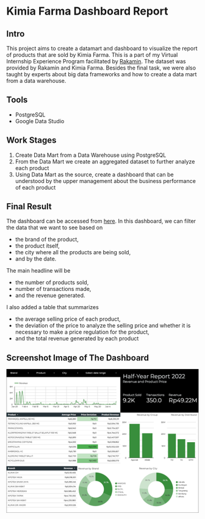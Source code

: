 # Kimia Farma Dashboard Report

## Intro

This project aims to create a datamart and dashboard to visualize the report of products that are sold by Kimia Farma. This is a part of my Virtual Internship Experience Program facilitated by [Rakamin](Rakamin.com).
The dataset was provided by Rakamin and Kimia Farma. Besides the final task, we were also taught by experts about big data frameworks and how to create a data mart from a data warehouse.

## Tools
- PostgreSQL
- Google Data Studio

## Work Stages
1. Create Data Mart from a Data Warehouse using PostgreSQL
2. From the Data Mart we create an aggregated dataset to further analyze each product
3. Using Data Mart as the source, create a dashboard that can be understood by the upper management about the business performance of each product

## Final Result
The dashboard can be accessed from [here](https://datastudio.google.com/reporting/fc97a8c7-4aa4-41b5-a31e-5193fdcd1da4). In this dashboard, we can filter the data that we want to see based on 
- the brand of the product, 
- the product itself,
- the city where all the products are being sold, 
- and by the date.

The main headline will be 
- the number of products sold,
- number of transactions made, 
- and the revenue generated. 

I also added a table that summarizes 
- the average selling price of each product, 
- the deviation of the price to analyze the selling price and whether it is necessary to make a price regulation for the product,
- and the total revenue generated by each product

## Screenshot Image of The Dashboard
![image](https://github.com/triesonyk/dashbord-report-kimia-farma/blob/main/Half-Year_Report_2022_(VIX).png)
